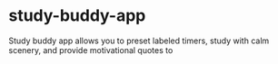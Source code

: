 # study-buddy-app
Study buddy app allows you to preset labeled timers, study with calm scenery, and provide motivational quotes to 
